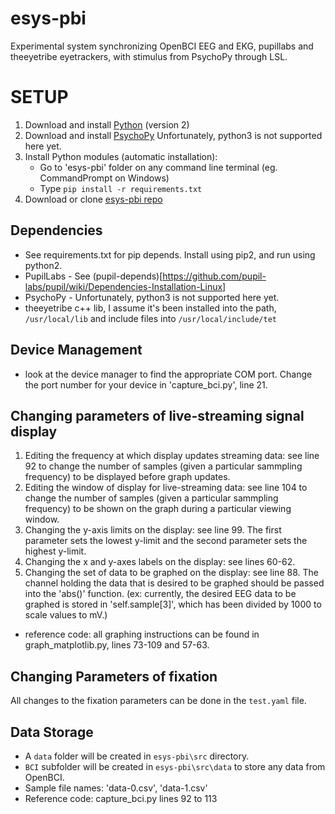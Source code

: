 # esys-pbi
Experimental system synchronizing OpenBCI EEG and EKG, pupillabs and theeyetribe eyetrackers, with stimulus from PsychoPy through LSL.

# SETUP
1. Download and install [Python](https://www.python.org/downloads/) (version 2)
2. Download and install [PsychoPy](http://psychopy.org/installation.html) Unfortunately, python3 is not supported here yet.
3. Install Python modules (automatic installation): 
   * Go to 'esys-pbi' folder on any command line terminal (eg. CommandPrompt on Windows)
   * Type ```pip install -r requirements.txt```
4. Download or clone [esys-pbi repo](https://github.com/fsxfreak/esys-pbi.git)


## Dependencies
* See requirements.txt for pip depends. Install using pip2, and run using python2.
* PupilLabs - See (pupil-depends)[https://github.com/pupil-labs/pupil/wiki/Dependencies-Installation-Linux]
* PsychoPy - Unfortunately, python3 is not supported here yet.
* theeyetribe c++ lib, I assume it's been installed into the path, 
  ```/usr/local/lib``` and include files into 
  ```/usr/local/include/tet```
  
## Device Management
 * look at the device manager to find the appropriate COM port. Change the port number for your device in 'capture_bci.py', line 21. 
 
 ## Changing parameters of live-streaming signal display 
  1. Editing the frequency at which display updates streaming data: see line 92 to change the number of samples (given a particular sammpling frequency) to be displayed before graph updates.
  2. Editing the window of display for live-streaming data: see line 104 to change the number of samples (given a particular sammpling frequency) to be shown on the graph during a particular viewing window. 
  3. Changing the y-axis limits on the display: see line 99. The first parameter sets the lowest y-limit and the second parameter sets the highest y-limit. 
  4. Changing the x and y-axes labels on the display: see lines 60-62. 
  5. Changing the set of data to be graphed on the display: see line 88. The channel holding the data that is desired to be graphed should be passed into the 'abs()' function. (ex: currently, the desired EEG data to be graphed is stored in 'self.sample[3]', which has been divided by 1000 to scale values to mV.) 
  
   * reference code: all graphing instructions can be found in graph_matplotlib.py, lines 73-109 and 57-63. 
  
 
## Changing Parameters of fixation
All changes to the fixation parameters can be done in the ```test.yaml``` file. 

## Data Storage
* A ```data``` folder will be created in ```esys-pbi\src``` directory. 
* ```BCI``` subfolder will be created in ```esys-pbi\src\data``` to store any data from OpenBCI.
* Sample file names: 'data-0.csv', 'data-1.csv'
* Reference code: capture_bci.py lines 92 to 113

  

  
  

